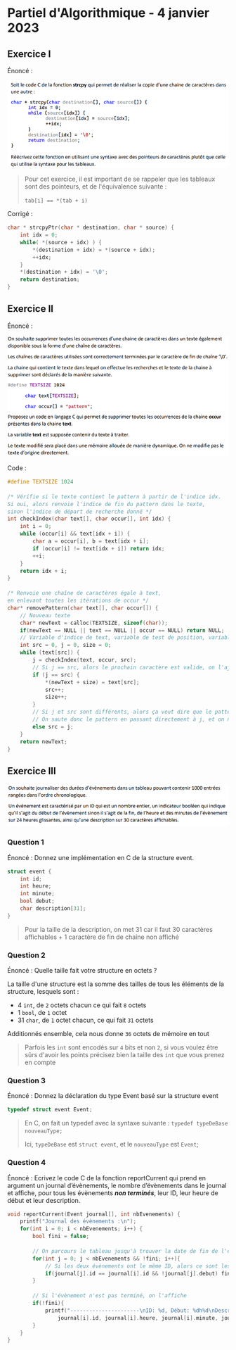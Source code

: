 # Partiel d'Algorithmique - 4 janvier 2023

## Exercice I

Énoncé :

![Enoncé de l'exercice](images/Partiel_23_S1/exo1.png)

> Pour cet exercice, il est important de se rappeler que les tableaux sont des pointeurs, et de l'équivalence suivante :
>
> `tab[i] == *(tab + i)`

Corrigé :

```c
char * strcpyPtr(char * destination, char * source) {
    int idx = 0;
    while( *(source + idx) ) {
        *(destination + idx) = *(source + idx);
        ++idx;
    }
    *(destination + idx) = '\0';
    return destination;
}
```

## Exercice II

Énoncé :

![Enoncé exo 2](images/Partiel_23_S1/exo2.png)

Code :

```c
#define TEXTSIZE 1024

/* Vérifie si le texte contient le pattern à partir de l'indice idx.
Si oui, alors renvoie l'indice de fin du pattern dans le texte,
sinon l'indice de départ de recherche donné */
int checkIndex(char text[], char occur[], int idx) {
    int i = 0;
    while (occur[i] && text[idx + i]) {
        char a = occur[i], b = text[idx + i];
        if (occur[i] != text[idx + i]) return idx;
        ++i;
    }
    return idx + i;
}

/* Renvoie une chaîne de caractères égale à text,
en enlevant toutes les itérations de occur */
char* removePattern(char text[], char occur[]) {
    // Nouveau texte
    char* newText = calloc(TEXTSIZE, sizeof(char));
    if(newText == NULL || text == NULL || occur == NULL) return NULL;
    // Variable d'indice de text, variable de test de position, variable d'indice de newText
    int src = 0, j = 0, size = 0;
    while (text[src]) {
        j = checkIndex(text, occur, src);
        // Si j == src, alors le prochain caractère est valide, on l'ajoute au tableau
        if (j == src) {
            *(newText + size) = text[src];
            src++;
            size++;
        }
        // Si j et src sont différents, alors ça veut dire que le pattern se trouve direct après.
        // On saute donc le pattern en passant directement à j, et on n'ajoute aucune lettre
        else src = j;
    }
    return newText;
}
```

## Exercice III

![Exo 3 enoncé](images/Partiel_23_S1/exo3.png)

### Question 1

Énoncé : Donnez une implémentation en C de la structure event.

```c
struct event {
    int id;
    int heure;
    int minute;
    bool debut;
    char description[31];
}
```

> Pour la taille de la description, on met 31 car il faut 30 caractères affichables + 1 caractère de fin de chaîne non affiché

### Question 2

Énoncé : Quelle taille fait votre structure en octets ?

La taille d'une structure est la somme des tailles de tous les éléments de la structure, lesquels sont :

- 4 `int`, de `2` octets chacun ce qui fait `8` octets
- 1 `bool`, de `1` octet
- 31 `char`, de `1` octet chacun, ce qui fait `31` octets

Additionnés ensemble, cela nous donne `36` octets de mémoire en tout

> Parfois les `int` sont encodés sur `4` bits et non `2`, si vous voulez être sûrs d'avoir les points précisez bien la taille des `int` que vous prenez en compte

### Question 3

Énoncé : Donnez la déclaration du type Event basé sur la structure event

```c
typedef struct event Event;
```

> En C, on fait un typedef avec la syntaxe suivante : `typedef typeDeBase nouveauType;`
>
> Ici, `typeDeBase` est `struct event`, et le `nouveauType` est `Event`;

### Question 4

Énoncé :  Ecrivez le code C de la fonction reportCurrent qui prend en argument un journal
d’évènements, le nombre d’évènements dans le journal et affiche, pour tous les évènements
__*non terminés*__, leur ID, leur heure de début et leur description.

```c
void reportCurrent(Event journal[], int nbEvenements) {
    printf("Journal des évènements :\n");
    for(int i = 0; i < nbEvenements; i++) {
        bool fini = false;

        // On parcours le tableau jusqu'à trouver la date de fin de l'évènement
        for(int j = 0; j < nbEvenements && !fini; i++){
            // Si les deux évènements ont le même ID, alors ce sont les mêmes. On vérifie si cet évènement est fini
            if(journal[j].id == journal[i].id && !journal[j].debut) fini = true;
        }

        // Si l'évènement n'est pas terminé, on l'affiche
        if(!fini){
            printf("----------------------\nID: %d, Début: %dh%d\nDescription :\n  %s\n\n",
                journal[i].id, journal[i].heure, journal[i].minute, journal[i].description);
        }
    }
}
```

